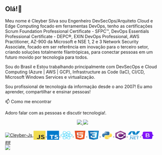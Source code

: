 ##  Olá!👋

Meu nome é Cleyber Silva sou Engenheiro DevSecOps/Arquiteto Cloud e Edge Computing focado em ferramentas DevOps, tenho as certificações Scrum Foundation Professional Certificate - SFPC™, DevOps Essentials Professional Certificate - DEPC®, EXIN DevOps Professional, AWS Practitioner, AZ-900 da Microsoft e NSE 1, 2 e 3 Network Security Associate,  focado em ser referência em inovação para o terceiro setor, criando soluções totalmente filantrópicas, para conectar pessoas em um futuro movido por tecnologia para todos.

Sou do Brasil e Estou trabalhando principalmente com DevSecOps e Cloud Computing (Azure | AWS | GCP), Infrastructure as Code (IaC), CI/CD, Microsoft Windows Services e virtualização.

Sou profissional de tecnologia da informação desde o ano 2007! Eu amo aprender, compartilhar e ensinar pessoas!

📫 Como me encontrar

Adoro falar com as pessoas e discutir tecnologia!.
<div align = "center">
  <a href="https://github.com/cleybersilva">
  <img height = "180em" src = "https://github-readme-stats.vercel.app/api?username=cleybersilva&show_icons=true&theme=dracula&include_all_commits=true&count_private=true" />
  <img height = "180em" src = "https://github-readme-stats.vercel.app/api/top-langs/?username=cleybersilva&layout=compact&langs_count=7&theme=dracula" />
</div>
<div style = "display: inline_block"> <br>
  <img align = "center" alt = "Cleyber-Js" height = "30" width = "40" src = https://github.com/devicons/devicon/blob/master/icons/linux/linux-original.svg)>
  <img align = "center" alt = "Cleyber-Js" height = "30" width = "40" src = https://raw.githubusercontent.com/devicons/devicon/2ae2a900d2f041da66e950e4d48052658d850630/icons/javascript/javascript-original.svg>
  <img align = "center" alt = "Cleyber-Ts" height = "30" width = "40" src = https://raw.githubusercontent.com/devicons/devicon/2ae2a900d2f041da66e950e4d48052658d850630/icons/typescript/typescript-original.svg>
  <img align = "center" alt = "Cleyber-React" height = "30" width = "40" src = https://raw.githubusercontent.com/devicons/devicon/2ae2a900d2f041da66e950e4d48052658d850630/icons/react/react-original.svg>
  <img align = "center" alt = "Cleyber-HTML" height = "30" width = "40" src = https://raw.githubusercontent.com/devicons/devicon/2ae2a900d2f041da66e950e4d48052658d850630/icons/html5/html5-original.svg>
  <img align = "center" alt = "Cleyber-CSS" height = "30" width = "40" src = https://raw.githubusercontent.com/devicons/devicon/2ae2a900d2f041da66e950e4d48052658d850630/icons/css3/css3-original.svg>
  <img align = "center" alt = "Cleyber-Python" height = "30" width = "40" src = https://raw.githubusercontent.com/devicons/devicon/2ae2a900d2f041da66e950e4d48052658d850630/icons/python/python-original.svg>
  <img align = "center" alt = "Cleyber-Csharp" height = "30" width = "40" src = https://raw.githubusercontent.com/devicons/devicon/2ae2a900d2f041da66e950e4d48052658d850630/icons/csharp/csharp-original.svg>
  <img align = "center" alt = "Cleyber-.NET" height = "30" width = "40" src = https://raw.githubusercontent.com/devicons/devicon/2ae2a900d2f041da66e950e4d48052658d850630/icons/dot-net/dot-net-plain-wordmark.svg>
  <img align = "center" alt = "Cleyber-Bootstrap" height = "30" width = "40" src = https://raw.githubusercontent.com/devicons/devicon/2ae2a900d2f041da66e950e4d48052658d850630/icons/bootstrap/bootstrap-original.svg>
  </div>  
  ##
 
<div>    
  <a href="https://www.linkedin.com/in/cleybersilva/" target="_blank"> <img src = https://img.shields.io/badge/LinkedIn-0077B5?style=for-the-badge&logo=linkedin&logoColor=white "target =" _ blank "> </a>     
             
</div>
